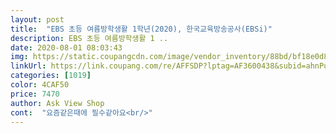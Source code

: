 ```yaml
---
layout: post 
title:  "EBS 초등 여름방학생활 1학년(2020), 한국교육방송공사(EBSi)" 
description: EBS 초등 여름방학생활 1 ..
date: 2020-08-01 08:03:43 
img: https://static.coupangcdn.com/image/vendor_inventory/88bd/bf18e0d864d6e390dce5ade931072f4bb2b9827d1430dd402efb5c9665f3.jpg 
linkUrl: https://link.coupang.com/re/AFFSDP?lptag=AF3600438&subid=ahnPublicAsk&pageKey=1757543890&itemId=2993299222&vendorItemId=70998998589&traceid=V0-113-db44d8194895b7c8 
categories: [1019] 
color: 4CAF50 
price: 7470 
author: Ask View Shop 
cont:  "요즘같은때에 필수같아요<br/>" 
---
```

